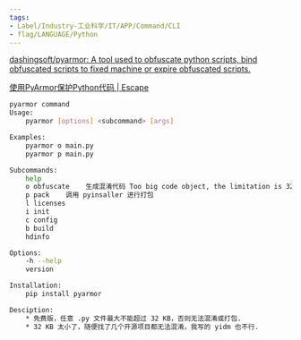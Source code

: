 ```yaml
---
tags:
- Label/Industry-工业科学/IT/APP/Command/CLI
- flag/LANGUAGE/Python
---
```


[dashingsoft/pyarmor: A tool used to obfuscate python scripts, bind obfuscated scripts to fixed machine or expire obfuscated scripts.](https://github.com/dashingsoft/pyarmor)

[使用PyArmor保护Python代码 | Escape](https://www.escapelife.site/posts/c2c0a0fd.html)


```bash
pyarmor command
Usage:
    pyarmor [options] <subcommand> [args]

Examples:
    pyarmor o main.py
    pyarmor p main.py

Subcommands:
    help
    o obfuscate    生成混淆代码 Too big code object, the limitation is 32768 bytes in trial version
    p pack    调用 pyinsaller 进行打包
    l licenses
    i init
    c config
    b build
    hdinfo

Options:
    -h --help
    version

Installation:
    pip install pyarmor

Desciption:
    * 免费版，任意 .py 文件最大不能超过 32 KB，否则无法混淆或打包.
    * 32 KB 太小了，随便找了几个开源项目都无法混淆，我写的 yidm 也不行.

```
